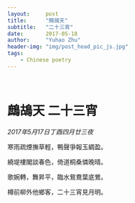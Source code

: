 ```yaml
---
layout:     post
title:      "鷓鴣天"
subtitle:   "二十三宵"
date:       2017-05-18
author:     "Yuhao Zhu"
header-img: "img/post_head_pic_js.jpg"
tags:
    - Chinese poetry
---
```


​
# 鷓鴣天 二十三宵
*2017年5月17日丁酉四月廿三夜*

寒雨疏煙撫草輕，鴨聲爭報玉綢盈。

繞堤樓閣談春色，倚道桐桑憐晚晴。

歌婉轉，舞昇平，臨水鴛鴦葉底鶯。

樽前柳外他鄉客，二十三宵見月明。